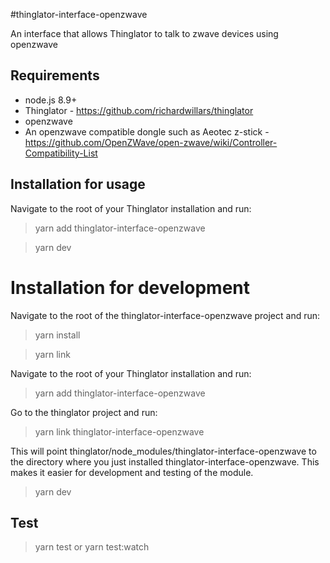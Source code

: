 #thinglator-interface-openzwave

An interface that allows Thinglator to talk to zwave devices using openzwave

## Requirements

* node.js 8.9+
* Thinglator - https://github.com/richardwillars/thinglator
* openzwave
* An openzwave compatible dongle such as Aeotec z-stick - https://github.com/OpenZWave/open-zwave/wiki/Controller-Compatibility-List

## Installation for usage

Navigate to the root of your Thinglator installation and run:

> yarn add thinglator-interface-openzwave

> yarn dev

# Installation for development

Navigate to the root of the thinglator-interface-openzwave project and run:

> yarn install

> yarn link

Navigate to the root of your Thinglator installation and run:

> yarn add thinglator-interface-openzwave

Go to the thinglator project and run:

> yarn link thinglator-interface-openzwave

This will point thinglator/node_modules/thinglator-interface-openzwave to the directory where you just installed thinglator-interface-openzwave. This makes it easier for development and testing of the module.

> yarn dev

## Test

> yarn test
> or
> yarn test:watch
